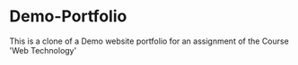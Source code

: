 # Demo-Portfolio
This is a clone of a Demo website portfolio for an assignment of the Course 'Web Technology'
